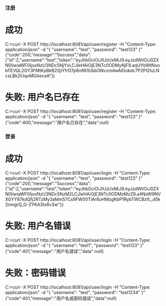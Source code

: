 ### 注册
# 成功
C:\>curl -X POST http://localhost:8081/api/user/register -H "Content-Type: application/json" -d "{ \"username\": \"test\", \"password\": \"test123\" }"
{"code":200,"message":"Success","data":{"id":2,"username":"test","token":"eyJhbGciOiJIUzUxMiJ9.eyJzdWIiOiJ0ZXN0IiwiaWF0IjoxNzU3NDc5NjYxLCJleHAiOjE3NTc0ODMyNjF9.aqUYbWtNoobTEVQL2GY3FMtKpBkB2SjlYfrD7p8n661UbbONvzmAwAlDokdc7P2PQ1uLNcsLBk2fJqoMGAeceA"}}

# 失败: 用户名已存在
C:\>curl -X POST http://localhost:8081/api/user/register -H "Content-Type: application/json" -d "{ \"username\": \"test\", \"password\": \"test123\" }"
{"code":400,"message":"用户名已存在","data":null}

### 登录
# 成功
C:\>curl -X POST http://localhost:8081/api/user/login -H "Content-Type: application/json" -d "{ \"username\": \"test\", \"password\": \"test123\" }"
{"code":200,"message":"Success","data":{"id":2,"username":"test","token":"eyJhbGciOiJIUzUxMiJ9.eyJzdWIiOiJ0ZXN0IiwiaWF0IjoxNzU3NDc5NzM2LCJleHAiOjE3NTc0ODMzMzZ9.a4NoW9NVXGYY87kdQfj2RTzMy3aMm57Cs9FW00TiAr8uHMzgKbP1RybTWCBzfL_d5k2nmgrQ_G-ZYKA3tx6v3w"}}

# 失败: 用户名错误
C:\>curl -X POST http://localhost:8081/api/user/login -H "Content-Type: application/json" -d "{ \"username\": \"test1\", \"password\": \"test123\" }"
{"code":401,"message":"用户名错误","data":null}

# 失败：密码错误
C:\>curl -X POST http://localhost:8081/api/user/login -H "Content-Type: application/json" -d "{ \"username\": \"test\", \"password\": \"test1234\" }"
{"code":401,"message":"用户名或密码错误","data":null}